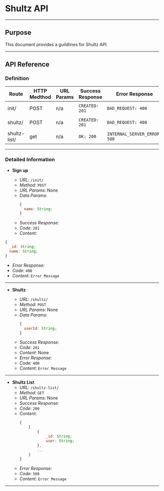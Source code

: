 # Shultz API

---

## Purpose

This document provides a guildlines for Shultz API.

---

## API Reference

### Definition

| Route        | HTTP Medthod | URL Params | Success Response | Error Response               | Description         |
| ------------ | ------------ | ---------- | ---------------- | ---------------------------- | ------------------- |
| init/        | POST         | n/a        | `CREATED: 201`   | `BAD_REQUEST: 400`           | Creates a new user  |
| shultz/      | POST         | n/a        | `CREATED: 201`   | `BAD_REQUEST: 400`           | Takes a shultz      |
| shultz-list/ | get          | n/a        | `OK: 200`        | `INTERNAL_SERVER_ERROR: 500` | Gives a shultz list |

---

### Detailed Information

* **Sign up**

  * _URL_: `/init/`
  * _Method_: `POST`
  * _URL Params_: None
  * _Data Params_:
    ```javascript
    {
      name: String;
    }
    ```
  * _Success Response_:
  * _Code_: `201`
  * _Content_:

```javascript
{
  _id: String;
  name: String;
}
```

* _Error Response:_
* _Code:_ `400`
* _Content_: `Error Message`

---

* **Shultz**

  * _URL_: `/shultz/`
  * _Method_: `POST`
  * _URL Params_: None
  * _Data Params_:
    ```javascript
    {
      userId: String;
    }
    ```
  * _Success Response_:
  * _Code_: `201`
  * _Content_: None
  * _Error Response:_
  * _Code:_ `400`
  * _Content_: `Error Message`

---

* **Shultz List**
  * _URL_: `/shultz-list/`
  * _Method_: `GET`
  * _URL Params_: None
  * _Success Response_:
  * _Code_: `200`
  * _Content_:
    ```javascript
    {
        [
            {
                _id: String;
                user: String;
            },
            ...
        ]
    }
    ```
  * _Error Response:_
  * _Code:_ `500`
  * _Content_: `Error Message`

---

